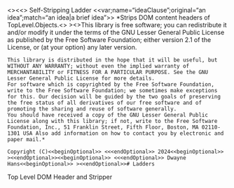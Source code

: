<<beginOptional>><<<endOptional>> Self-Stripping Ladder <<var;name=“ideaClause”;original=“an idea”;match=“an idea|a brief idea”>> *Strips DOM content headers of TopLevel.Objects.<<beginOptional>> ><<endOptional>>This library is free software; you can redistribute it and/or modify it under the terms of the GNU Lesser General Public License as published by the Free Software Foundation; either version 2.1 of the License, or (at your option) any later version.
	
	This library is distributed in the hope that it will be useful, but WITHOUT ANY WARRANTY; without even the implied warranty of MERCHANTABILITY or FITNESS FOR A PARTICULAR PURPOSE. See the GNU Lesser General Public License for more details.
	For software which is copyrighted by the Free Software Foundation, write to the Free Software Foundation; we sometimes make exceptions for this. Our decision will be guided by the two goals of preserving the free status of all derivatives of our free software and of promoting the sharing and reuse of software generally.
	You should have received a copy of the GNU Lesser General Public License along with this library; if not, write to the Free Software Foundation, Inc., 51 Franklin Street, Fifth Floor, Boston, MA 02110-1301 USA Also add information on how to contact you by electronic and paper mail.*
	
	Copyright (C)<<beginOptional>> <<<endOptional>> 2024<<beginOptional>> ><<endOptional>><<beginOptional>> <<<endOptional>> Dwayne Hans<<beginOptional>> ><<endOptional>># Ladders
Top Level DOM Header and Stripper
